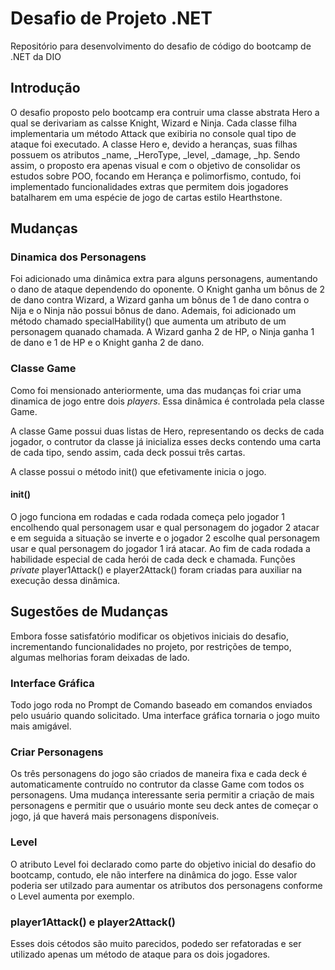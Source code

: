 # Desafio de Projeto .NET
Repositório para desenvolvimento do desafio de código do bootcamp de .NET da DIO

## Introdução
O desafio proposto pelo bootcamp era contruir uma classe abstrata Hero a qual se derivariam as calsse Knight, Wizard e Ninja. Cada classe filha implementaria um método Attack que exibiria no console qual tipo de ataque foi executado. A classe Hero e, devido a heranças, suas filhas possuem os atributos \_name, \_HeroType, \_level, \_damage, \_hp.
Sendo assim, o proposto era apenas visual e com o objetivo de consolidar os estudos sobre POO, focando em Herança e polimorfismo, contudo, foi implementado funcionalidades extras que permitem dois jogadores batalharem em uma espécie de jogo de cartas estilo Hearthstone.

## Mudanças
### Dinamica dos Personagens
Foi adicionado uma dinâmica extra para alguns personagens, aumentando o dano de ataque dependendo do oponente. O Knight ganha um bônus de 2 de dano contra Wizard, a Wizard ganha um bônus de 1 de dano contra o Nija e o Ninja não possui bônus de dano.
Ademais, foi adicionado um método chamado specialHability() que aumenta um atributo de um personagem quanado chamada. A Wizard ganha 2 de HP, o Ninja ganha 1 de dano e 1 de HP e o Knight ganha 2 de dano.

### Classe Game
Como foi mensionado anteriormente, uma das mudanças foi criar uma dinamica de jogo entre dois _players_. Essa dinâmica é controlada pela classe Game.

A classe Game possui duas listas de Hero, representando os decks de cada jogador, o contrutor da classe já inicializa esses decks contendo uma carta de cada tipo, sendo assim, cada deck possui três cartas.

A classe possui o método init() que efetivamente inicia o jogo.

#### init()
O jogo funciona em rodadas e cada rodada começa pelo jogador 1 encolhendo qual personagem usar e qual personagem do jogador 2 atacar e em seguida a situação se inverte e o jogador 2 escolhe qual personagem usar e qual personagem do jogador 1 irá atacar. Ao fim de cada rodada a habilidade especial de cada herói de cada deck e chamada. Funções _private_ player1Attack() e player2Attack() foram criadas para auxiliar na execução dessa dinâmica.

## Sugestões de Mudanças
Embora fosse satisfatório modificar os objetivos iniciais do desafio, incrementando funcionalidades no projeto, por restrições de tempo, algumas melhorias foram deixadas de lado.

### Interface Gráfica
Todo jogo roda no Prompt de Comando baseado em comandos enviados pelo usuário quando solicitado. Uma interface gráfica tornaria o jogo muito mais amigável.

### Criar Personagens
Os três personagens do jogo são criados de maneira fixa e cada deck é automaticamente contruído no contrutor da classe Game com todos os personagens. Uma mudança interessante seria permitir a criação de mais personagens e permitir que o usuário monte seu deck antes de começar o jogo, já que haverá mais personagens disponíveis.

### Level
O atributo Level foi declarado como parte do objetivo inicial do desafio do bootcamp, contudo, ele não interfere na dinâmica do jogo. Esse valor poderia ser utilzado para aumentar os atributos dos personagens conforme o Level aumenta por exemplo.

### player1Attack() e player2Attack()
Esses dois cétodos são muito parecidos, podedo ser refatoradas e ser utilizado apenas um método de ataque para os dois jogadores.

